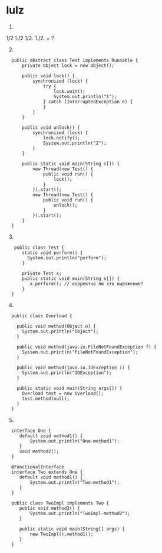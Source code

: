 # lulz

1)      
1/2   1./2   1/2.   1./2.  = ?
      
2) 

      public abstract class Test implements Runnable {
          private Object lock = new Object(); 
       
          public void lock() { 
              synchronized (lock) { 
                  try { 
                      lock.wait(); 
                      System.out.println("1"); 
                  } catch (InterruptedException e) { 
                  } 
              } 
          } 
       
          public void unlock() { 
              synchronized (lock) { 
                  lock.notify(); 
                  System.out.println("2"); 
              } 
          } 
       
          public static void main(String s[]) { 
              new Thread(new Test() { 
                  public void run() { 
                      lock(); 
                  } 
              }).start(); 
              new Thread(new Test() { 
                  public void run() { 
                      unlock(); 
                  } 
              }).start(); 
          } 
      }


3)          

       public class Test {
          static void perform() {
          	System.out.println("perform");
          }
      
          private Test x;
          public static void main(String s[]) {
             x.perform(); // корректно ли это выражение?
          }
      }

4)           

      public class Overload {
      
        public void method(Object o) {
          System.out.println("Object");
        }
      
        public void method(java.io.FileNotFoundException f) {
          System.out.println("FileNotFoundException");
        }
      
        public void method(java.io.IOException i) {
          System.out.println("IOException");
        }
      
        public static void main(String args[]) {
          Overload test = new Overload();
          test.method(null);
        }
      }

5)              

      interface One {
         default void method1() {
             System.out.println("One-method1");
         }
         void method2();
      }
      
      @FunctionalInterface
      interface Two extends One {
         default void method1() {
             System.out.println("Two-method1");
         }
      }
      
      public class TwoImpl implements Two {
         public void method2() {
             System.out.println("TwoImpl-method2");
         }
      
         public static void main(String[] args) {
             new TwoImpl().method1();
         }
      }













